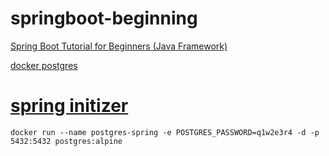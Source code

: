 # springboot-beginning
[Spring Boot Tutorial for Beginners (Java Framework)](https://www.youtube.com/watch?v=vtPkZShrvXQ&amp;t=188s)

[docker postgres](https://hub.docker.com/_/postgres)
# [spring initizer](https://start.spring.io/)

```
docker run --name postgres-spring -e POSTGRES_PASSWORD=q1w2e3r4 -d -p 5432:5432 postgres:alpine
```
